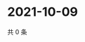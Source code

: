 # 2021-10-09

共 0 条

<!-- BEGIN -->
<!-- 最后更新时间 Sat Oct 09 2021 09:55:07 GMT+0800 (China Standard Time) -->

<!-- END -->
